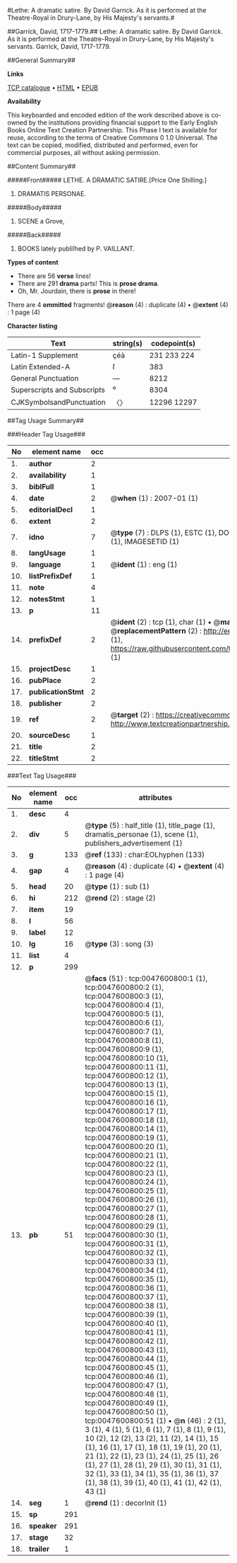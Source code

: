 #Lethe: A dramatic satire. By David Garrick. As it is performed at the Theatre-Royal in Drury-Lane, by His Majesty's servants.#

##Garrick, David, 1717-1779.##
Lethe: A dramatic satire. By David Garrick. As it is performed at the Theatre-Royal in Drury-Lane, by His Majesty's servants.
Garrick, David, 1717-1779.

##General Summary##

**Links**

[TCP catalogue](http://www.ota.ox.ac.uk/tcp/)  • 
[HTML](http://tei.it.ox.ac.uk/tcp/Texts-HTML/free/004/004804827.html)  • 
[EPUB](http://tei.it.ox.ac.uk/tcp/Texts-EPUB/free/004/004804827.epub)

**Availability**

This keyboarded and encoded edition of the
	       work described above is co-owned by the institutions
	       providing financial support to the Early English Books
	       Online Text Creation Partnership. This Phase I text is
	       available for reuse, according to the terms of Creative
	       Commons 0 1.0 Universal. The text can be copied,
	       modified, distributed and performed, even for
	       commercial purposes, all without asking permission.


##Content Summary##

#####Front#####
LETHE.
A
DRAMATIC SATIRE.[Price One Shilling.]
1. DRAMATIS PERSONAE.

#####Body#####

1. SCENE a Grove,

#####Back#####

1. BOOKS lately publiſhed by P. VAILLANT.

**Types of content**

  * There are 56 **verse** lines!
  * There are 291 **drama** parts! This is **prose drama**.
  * Oh, Mr. Jourdain, there is **prose** in there!

There are 4 **ommitted** fragments! 
 @__reason__ (4) : duplicate (4)  •  @__extent__ (4) : 1 page (4)

**Character listing**


|Text|string(s)|codepoint(s)|
|---|---|---|
|Latin-1 Supplement|çéà|231 233 224|
|Latin Extended-A|ſ|383|
|General Punctuation|—|8212|
|Superscripts             and Subscripts|⁰|8304|
|CJKSymbolsandPunctuation|〈〉|12296 12297|

##Tag Usage Summary##

###Header Tag Usage###

|No|element name|occ|attributes|
|---|---|---|---|
|1.|__author__|2||
|2.|__availability__|1||
|3.|__biblFull__|1||
|4.|__date__|2| @__when__ (1) : 2007-01 (1)|
|5.|__editorialDecl__|1||
|6.|__extent__|2||
|7.|__idno__|7| @__type__ (7) : DLPS (1), ESTC (1), DOCNO (1), TCP (1), GALEDOCNO (1), CONTENTSET (1), IMAGESETID (1)|
|8.|__langUsage__|1||
|9.|__language__|1| @__ident__ (1) : eng (1)|
|10.|__listPrefixDef__|1||
|11.|__note__|4||
|12.|__notesStmt__|1||
|13.|__p__|11||
|14.|__prefixDef__|2| @__ident__ (2) : tcp (1), char (1)  •  @__matchPattern__ (2) : ([0-9\-]+):([0-9IVX]+) (1), (.+) (1)  •  @__replacementPattern__ (2) : http://eebo.chadwyck.com/downloadtiff?vid=$1&page=$2 (1), https://raw.githubusercontent.com/textcreationpartnership/Texts/master/tcpchars.xml#$1 (1)|
|15.|__projectDesc__|1||
|16.|__pubPlace__|2||
|17.|__publicationStmt__|2||
|18.|__publisher__|2||
|19.|__ref__|2| @__target__ (2) : https://creativecommons.org/publicdomain/zero/1.0/ (1), http://www.textcreationpartnership.org/docs/. (1)|
|20.|__sourceDesc__|1||
|21.|__title__|2||
|22.|__titleStmt__|2||


###Text Tag Usage###

|No|element name|occ|attributes|
|---|---|---|---|
|1.|__desc__|4||
|2.|__div__|5| @__type__ (5) : half_title (1), title_page (1), dramatis_personae (1), scene (1), publishers_advertisement (1)|
|3.|__g__|133| @__ref__ (133) : char:EOLhyphen (133)|
|4.|__gap__|4| @__reason__ (4) : duplicate (4)  •  @__extent__ (4) : 1 page (4)|
|5.|__head__|20| @__type__ (1) : sub (1)|
|6.|__hi__|212| @__rend__ (2) : stage (2)|
|7.|__item__|19||
|8.|__l__|56||
|9.|__label__|12||
|10.|__lg__|16| @__type__ (3) : song (3)|
|11.|__list__|4||
|12.|__p__|299||
|13.|__pb__|51| @__facs__ (51) : tcp:0047600800:1 (1), tcp:0047600800:2 (1), tcp:0047600800:3 (1), tcp:0047600800:4 (1), tcp:0047600800:5 (1), tcp:0047600800:6 (1), tcp:0047600800:7 (1), tcp:0047600800:8 (1), tcp:0047600800:9 (1), tcp:0047600800:10 (1), tcp:0047600800:11 (1), tcp:0047600800:12 (1), tcp:0047600800:13 (1), tcp:0047600800:15 (1), tcp:0047600800:16 (1), tcp:0047600800:17 (1), tcp:0047600800:18 (1), tcp:0047600800:14 (1), tcp:0047600800:19 (1), tcp:0047600800:20 (1), tcp:0047600800:21 (1), tcp:0047600800:22 (1), tcp:0047600800:23 (1), tcp:0047600800:24 (1), tcp:0047600800:25 (1), tcp:0047600800:26 (1), tcp:0047600800:27 (1), tcp:0047600800:28 (1), tcp:0047600800:29 (1), tcp:0047600800:30 (1), tcp:0047600800:31 (1), tcp:0047600800:32 (1), tcp:0047600800:33 (1), tcp:0047600800:34 (1), tcp:0047600800:35 (1), tcp:0047600800:36 (1), tcp:0047600800:37 (1), tcp:0047600800:38 (1), tcp:0047600800:39 (1), tcp:0047600800:40 (1), tcp:0047600800:41 (1), tcp:0047600800:42 (1), tcp:0047600800:43 (1), tcp:0047600800:44 (1), tcp:0047600800:45 (1), tcp:0047600800:46 (1), tcp:0047600800:47 (1), tcp:0047600800:48 (1), tcp:0047600800:49 (1), tcp:0047600800:50 (1), tcp:0047600800:51 (1)  •  @__n__ (46) : 2 (1), 3 (1), 4 (1), 5 (1), 6 (1), 7 (1), 8 (1), 9 (1), 10 (2), 12 (2), 13 (2), 11 (2), 14 (1), 15 (1), 16 (1), 17 (1), 18 (1), 19 (1), 20 (1), 21 (1), 22 (1), 23 (1), 24 (1), 25 (1), 26 (1), 27 (1), 28 (1), 29 (1), 30 (1), 31 (1), 32 (1), 33 (1), 34 (1), 35 (1), 36 (1), 37 (1), 38 (1), 39 (1), 40 (1), 41 (1), 42 (1), 43 (1)|
|14.|__seg__|1| @__rend__ (1) : decorInit (1)|
|15.|__sp__|291||
|16.|__speaker__|291||
|17.|__stage__|32||
|18.|__trailer__|1||

